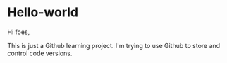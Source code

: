 # Hello-world

Hi foes,

This is just a Github learning project. I'm trying to use Github to store and control code versions.
